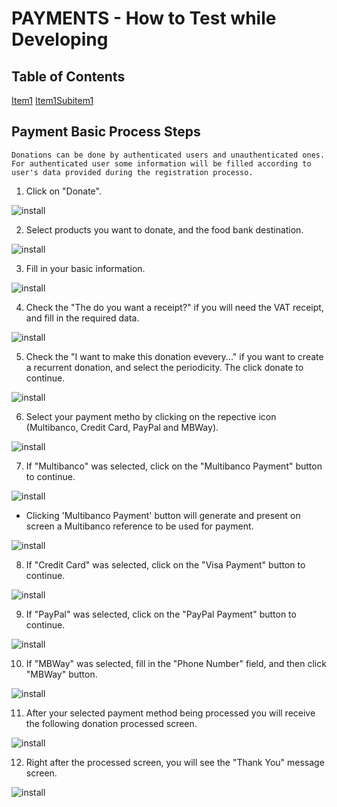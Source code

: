 # PAYMENTS - How to Test while Developing

## Table of Contents
[Item1](#item1)
[Item1Subitem1](#item1subitem1)

## Payment Basic Process Steps

``Donations can be done by authenticated users and unauthenticated ones. For authenticated user some information will be filled according to user's data provided during the registration processo.``

1. Click on "Donate".

![install](images/payments/payment-0001.png)

2. Select products you want to donate, and the food bank destination. 

![install](images/payments/payment-0002.png)

3. Fill in your basic information.

![install](images/payments/payment-0003.png)

4. Check the "The do you want a receipt?" if you will need the VAT receipt, and fill in the required data. 

![install](images/payments/payment-0004.png)

5. Check the "I want to make this donation evevery..." if you want to create a recurrent donation, and select the periodicity. The click donate to continue.

![install](images/payments/payment-0005.png)

6. Select your payment metho by clicking on the repective icon (Multibanco, Credit Card, PayPal and MBWay).

![install](images/payments/payment-0006.png)

7. If "Multibanco" was selected, click on the "Multibanco Payment" button to continue.

![install](images/payments/payment-0007.png)

* Clicking 'Multibanco Payment' button will generate and present on screen a Multibanco reference to be used for payment.

![install](images/payments/payment-0007-001.png)

8. If "Credit Card" was selected, click on the "Visa Payment" button to continue.

![install](images/payments/payment-0008.png)

9. If "PayPal" was selected, click on the "PayPal Payment" button to continue.

![install](images/payments/payment-0009.png)

10. If "MBWay" was selected, fill in the "Phone Number" field, and then click "MBWay" button. 

![install](images/payments/payment-0010.png)

11. After your selected payment method being processed you will receive the following donation processed screen.

![install](images/payments/payment-0011-donation-processed.png)

12. Right after the processed screen, you will see the "Thank You" message screen.

![install](images/payments/payment-0012-thankyou.png)